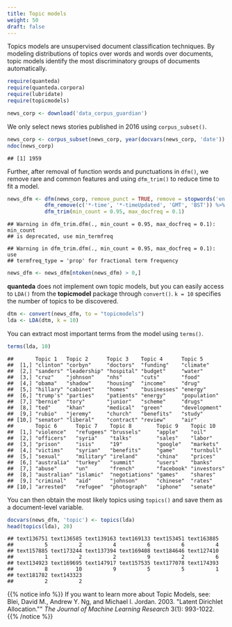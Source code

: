 ```yaml
---
title: Topic models
weight: 50
draft: false
---
```


Topics models are unsupervised document classification techniques. By modeling distributions of topics over words and words over documents, topic models identify the most discriminatory groups of documents automatically. 


```r
require(quanteda)
require(quanteda.corpora)
require(lubridate)
require(topicmodels)
```


```r
news_corp <- download('data_corpus_guardian')
```



We only select news stories published in 2016 using `corpus_subset()`. 


```r
news_corp <- corpus_subset(news_corp, year(docvars(news_corp, 'date')) >= 2016)
ndoc(news_corp)
```

```
## [1] 1959
```

Further, after removal of function words and punctuations in `dfm()`, we remove rare and common features and using `dfm_trim()` to reduce time to fit a model.


```r
news_dfm <- dfm(news_corp, remove_punct = TRUE, remove = stopwords('en')) %>% 
            dfm_remove(c('*-time', '*-timeUpdated', 'GMT', 'BST')) %>% 
            dfm_trim(min_count = 0.95, max_docfreq = 0.1)
```

```
## Warning in dfm_trim.dfm(., min_count = 0.95, max_docfreq = 0.1): min_count
## is deprecated, use min_termfreq
```

```
## Warning in dfm_trim.dfm(., min_count = 0.95, max_docfreq = 0.1): use
## termfreq_type = 'prop' for fractional term frequency
```

```r
news_dfm <- news_dfm[ntoken(news_dfm) > 0,]
```

**quanteda** does not implement own topic models, but you can easily access to `LDA()` from the **topicmodel** package through `convert()`. `k = 10` specifies the number of topics to be discovered.


```r
dtm <- convert(news_dfm, to = "topicmodels")
lda <- LDA(dtm, k = 10)
```

You can extract most important terms from the model using `terms()`.


```r
terms(lda, 10)
```

```
##       Topic 1   Topic 2      Topic 3    Topic 4      Topic 5      
##  [1,] "clinton" "corbyn"     "doctors"  "funding"    "climate"    
##  [2,] "sanders" "leadership" "hospital" "budget"     "water"      
##  [3,] "cruz"    "johnson"    "nhs"      "cuts"       "food"       
##  [4,] "obama"   "shadow"     "housing"  "income"     "drug"       
##  [5,] "hillary" "cabinet"    "homes"    "businesses" "energy"     
##  [6,] "trump's" "parties"    "patients" "energy"     "population" 
##  [7,] "bernie"  "tory"       "junior"   "scheme"     "drugs"      
##  [8,] "ted"     "khan"       "medical"  "green"      "development"
##  [9,] "rubio"   "jeremy"     "church"   "benefits"   "study"      
## [10,] "senator" "liberal"    "contract" "review"     "air"        
##       Topic 6      Topic 7    Topic 8        Topic 9    Topic 10   
##  [1,] "violence"   "refugees" "brussels"     "apple"    "oil"      
##  [2,] "officers"   "syria"    "talks"        "sales"    "labor"    
##  [3,] "prison"     "isis"     "19"           "google"   "markets"  
##  [4,] "victims"    "syrian"   "benefits"     "game"     "turnbull" 
##  [5,] "sexual"     "military" "ireland"      "china"    "prices"   
##  [6,] "australia"  "turkey"   "summit"       "users"    "banks"    
##  [7,] "abuse"      "un"       "french"       "facebook" "investors"
##  [8,] "australian" "islamic"  "negotiations" "games"    "shares"   
##  [9,] "criminal"   "aid"      "johnson"      "chinese"  "rates"    
## [10,] "arrested"   "refugee"  "photograph"   "iphone"   "senate"
```

You can then obtain the most likely topics using `topics()` and save them as a document-level variable.


```r
docvars(news_dfm, 'topic') <- topics(lda)
head(topics(lda), 20)
```

```
## text136751 text136585 text139163 text169133 text153451 text163885 
##          5          2          4          6          6          4 
## text157885 text173244 text137394 text169408 text184646 text127410 
##          1          2          2          9          2          6 
## text134923 text169695 text147917 text157535 text177078 text174393 
##          8         10          9          5          5          1 
## text181782 text143323 
##          2          2
```

{{% notice info %}}
If you want to learn more about Topic Models, see:  
Blei, David M., Andrew Y. Ng, and Michael I. Jordan. 2003. "Latent Dirichlet Allocation."" _The Journal of Machine Learning Research_ 3(1): 993-1022.
{{% /notice %}}

